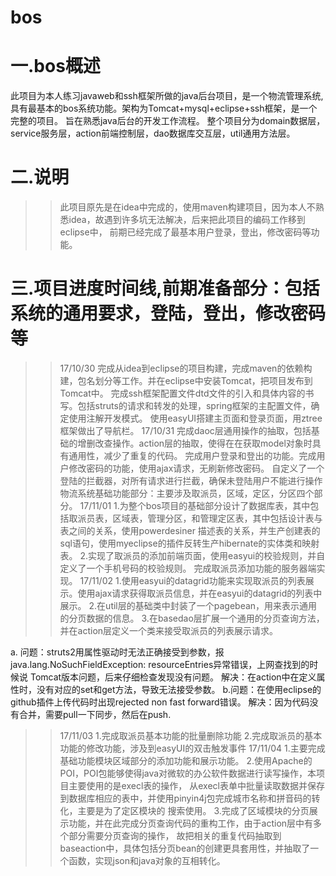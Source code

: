 # bos
一.bos概述
====
此项目为本人练习javaweb和ssh框架所做的java后台项目，是一个物流管理系统,具有最基本的bos系统功能。架构为Tomcat+mysql+eclipse+ssh框架，是一个完整的项目。
旨在熟悉java后台的开发工作流程。
整个项目分为domain数据层，service服务层，action前端控制层，dao数据库交互层，util通用方法层。

二.说明
======
>>此项目原先是在idea中完成的，使用maven构建项目，因为本人不熟悉idea，故遇到许多坑无法解决，后来把此项目的编码工作移到eclipse中，
>>前期已经完成了最基本用户登录，登出，修改密码等功能。


三.项目进度时间线,前期准备部分：包括系统的通用要求，登陆，登出，修改密码等
=====
>>17/10/30
 完成从idea到eclipse的项目构建，完成maven的依赖构建，包名划分等工作。并在eclipse中安装Tomcat，把项目发布到Tomcat中。
 完成ssh框架配置文件dtd文件的引入和具体内容的书写。包括struts的请求和转发的处理，spring框架的主配置文件，确定使用注解开发模式。
 使用easyUI搭建主页面和登录页面，用ztree框架做出了导航栏。
>>17/10/31
完成daoc层通用操作的抽取，包括基础的增删改查操作。action层的抽取，使得在在获取model对象时具有通用性，减少了重复的代码。
完成用户登录和登出的功能。完成用户修改密码的功能，使用ajax请求，无刷新修改密码。
自定义了一个登陆的拦截器，对所有请求进行拦截，确保未登陆用户不能进行操作
物流系统基础功能部分：主要涉及取派员，区域，定区，分区四个部分。
>>17/11/01
1.为整个bos项目的基础部分设计了数据库表，其中包括取派员表，区域表，管理分区，和管理定区表，其中包括设计表与表之间的关系，使用powerdesiner
描述表的关系，并生产创建表的sql语句，使用myeclipse的插件反转生产hibernate的实体类和映射表。
2.实现了取派员的添加前端页面，使用easyui的校验规则，并自定义了一个手机号码的校验规则。
 完成取派员添加功能的服务器端实现。
 >>17/11/02
 1.使用easyui的datagrid功能来实现取派员的列表展示。使用ajax请求获得取派员信息，并在easyui的datagrid的列表中展示。
 2.在util层的基础类中封装了一个pagebean，用来表示通用的分页数据的信息。
 3.在basedao层扩展一个通用的分页查询方法，并在action层定义一个类来接受取派员的列表展示请求。
 
a. 问题：struts2用属性驱动时无法正确接受到参数，报java.lang.NoSuchFieldException: resourceEntries异常错误，上网查找到的时候说
 Tomcat版本问题，后来仔细检查发现没有问题。
 解决：在action中在定义属性时，没有对应的set和get方法，导致无法接受参数。
 b.问题：在使用eclipse的github插件上传代码时出现rejected non fast forward错误。
   解决：因为代码没有合并，需要pull一下同步，然后在push.
 
>>17/11/03
1.完成取派员基本功能的批量删除功能
2.完成取派员的基本功能的修改功能，涉及到easyUI的双击触发事件
>>17/11/04
 1.主要完成基础功能模块区域部分的添加功能和展示功能。
 2.使用Apache的POI，POI包能够使得java对微软的办公软件数据进行读写操作，本项目主要使用的是execl表的操作，
 从execl表单中批量读取数据并保存到数据库相应的表中，并使用pinyin4j包完成城市名称和拼音码的转化，主要是为了定区模块的
 搜索使用。
 3.完成了区域模块的分页展示功能，并在此完成分页查询代码的重构工作，由于action层中有多个部分需要分页查询的操作，
 故把相关的重复代码抽取到baseaction中，具体包括分页bean的创建更具套用性，并抽取了一个函数，实现json和java对象的互相转化。

 

